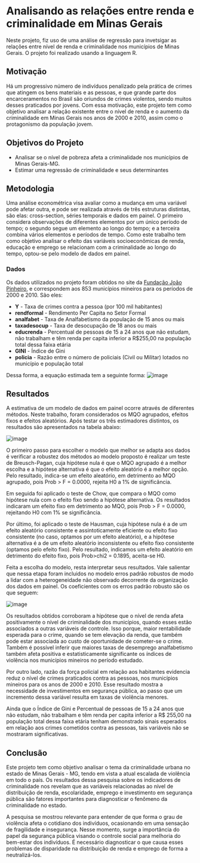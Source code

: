 # Analisando as relações entre renda e criminalidade em Minas Gerais

Neste projeto, fiz uso de uma análise de regressão para invetsigar as relações entre nível de renda e criminalidade nos municípios de Minas Gerais. O projeto foi realizado usando a linguagem R.

## Motivação

Há um progressivo número de indivíduos penalizado pela prática de crimes que atingem os bens materiais e as pessoas, e que grande parte dos encarceramentos no Brasil são oriundos de crimes violentos, sendo muitos desses praticados por jovens. Com essa motivação, este projeto tem como objetivo analisar a relação existente entre o nível de renda e o aumento da criminalidade em Minas Gerais nos anos de 2000 e 2010, assim como o protagonismo da população jovem.

## Objetivos do Projeto

* Analisar se o nível de pobreza afeta a criminalidade nos municípios de Minas Gerais-MG.
* Estimar uma regressão de criminalidade e seus determinantes

## Metodologia

Uma análise econométrica visa avaliar como a mudança em uma variável pode afetar outra, e pode ser realizada através de três estruturas distintas, são elas: cross-section, séries temporais e dados em painel. O primeiro considera observações de diferentes elementos por um único período de tempo; o segundo segue um elemento ao longo do tempo; e a terceira combina vários elementos e períodos de tempo. Como este trabalho tem como objetivo analisar o efeito das variáveis socioeconômicas de renda, educação e emprego se relacionam com a criminalidade ao longo do tempo, optou-se pelo modelo de dados em painel.

### Dados

Os dados utilizados no projeto foram obtidos no site da [Fundação João Pinheiro](http://fjp.mg.gov.br/), e correspondem aos 853 municípios mineiros para os
períodos de 2000 e 2010. São eles:

* **Y** -  Taxa de crimes contra a pessoa (por 100 mil habitantes) 
* **rendformal** - Rendimento Per Capita no Setor Formal
* **analfabet** - Taxa de Analfabetismo da população de 15 anos ou mais
* **taxadesocup** - Taxa de desocupação de 18 anos ou mais
* **educrenda** - Percentual de pessoas de 15 a 24 anos que não estudam, não trabalham e têm renda per capita inferior a R$255,00 na população total dessa faixa etária 
* **GINI** - Índice de Gini 
* **policia** - Razão entre o número de policiais (Civil ou Militar) lotados no município e população total

Dessa forma, a equação estimada tem a seguinte forma:
![image](https://user-images.githubusercontent.com/77032413/192069803-6a7eb6bc-a31d-4d97-ae26-105d89bf7e5c.png)

## Resultados

A estimativa de um modelo de dados em painel ocorre através de diferentes métodos. Neste trabalho, foram considerados os MQO agrupados, efeitos fixos e efeitos aleatórios. Após testar os três estimadores distintos, os resultados são apresentados na tabela abaixo:

![image](https://user-images.githubusercontent.com/77032413/192069590-8f761cbc-ccaa-4aff-bac8-f560bfae69b9.png)

O primeiro passo para escolher o modelo que melhor se adapta aos dados é verificar a robustez dos métodos ao modelo proposto é realizar um teste de Breusch-Pagan, cuja hipótese nula é que o MQO agrupado é a melhor escolha e a hipótese alternativa é que o efeito aleatório é a melhor opção. Pelo resultado, indica-se um efeito aleatório, em detrimento ao MQO agrupado, pois Prob > F = 0.0000, rejeita H0 a 1% de significância.

Em seguida foi aplicado o teste de Chow, que compara o MQO como hipótese nula com o efeito fixo sendo a hipótese alternativa. Os resultados indicaram um efeito fixo em detrimento ao MQO, pois Prob > F = 0.0000, rejeitando H0 com 1% se significância. 

Por último, foi aplicado o teste de Hausman, cuja hipótese nula é a de um efeito aleatório consistente e assintoticamente eficiente ou efeito fixo consistente (no caso, optamos por um efeito aleatório), e a hipótese alternativa é a de um efeito aleatório inconsistente ou efeito fixo consistente (optamos pelo efeito fixo). Pelo resultado, indicamos um efeito aleatório em detrimento do efeito fixo, pois Prob>chi2 = 0.1895, aceita-se H0.

Feita a escolha do modelo, resta interpretar seus resultados. Vale salientar que nessa etapa foram incluidos no modelo erros padrão robustos de modo a lidar com a heterogeneidade não observado decorrente da organização dos dados em painel. Os coeficientes com os erros padrão robusto são os que seguem:

![image](https://user-images.githubusercontent.com/77032413/192069705-a4c3de56-c718-47c1-8bbf-8ebff2279830.png)

Os resultados obtidos corroboram a hipótese que o nível de renda afeta positivamente o nível de criminalidade dos municípios, quando esses estão associados a outras variáveis de controle. Isso porque, maior rentabilidade esperada para o crime, quando se tem elevação da renda, que também pode estar associada ao custo de oportunidade de cometer-se o crime. Também é possível inferir que maiores taxas de desemprego analfabetismo também afeta positiva e estatisticamente significante os índices de violência nos municípios mineiros no período estudado.

Por outro lado, razão da força policial em relação aos habitantes evidencia reduz o nível de crimes praticados contra as pessoas, nos municípios mineiros para
os anos de 2000 e 2010. Esse resultado mostra a necessidade de investimentos em segurança pública, ao passo que um incremento dessa variável resulta em taxas de violência menores.

Ainda que o Índice de Gini e Percentual de pessoas de 15 a 24 anos que não estudam, não trabalham e têm renda per capita inferior a R$ 255,00 na população total dessa faixa etária tenham demonstrado sinais esperados em relação aos crimes cometidos contra as pessoas, tais variáveis não se mostraram significativas.

## Conclusão

Este projeto tem como objetivo analisar o tema da criminalidade urbana no estado de Minas Gerais - MG, tendo em vista a atual escalada de violência em todo o país. Os resultados dessa pesquisa sobre os indicadores de criminalidade nos revelam que as variáveis relacionadas ao nível de distribuição de renda, escolaridade, emprego e investimento em segurança pública são fatores importantes para diagnosticar o fenômeno da criminalidade no estado.

A pesquisa se mostrou relevante para entender de que forma o grau de violência afeta o cotidiano dos indivíduos, ocasionando em uma sensação de fragilidade e insegurança. Nesse momento, surge a importância do papel da segurança pública visando o controle social para melhoria do bem-estar dos indivíduos. É necessário diagnosticar o que causa esses problemas de disparidade na distribuição de renda e emprego de forma a neutralizá-los.
